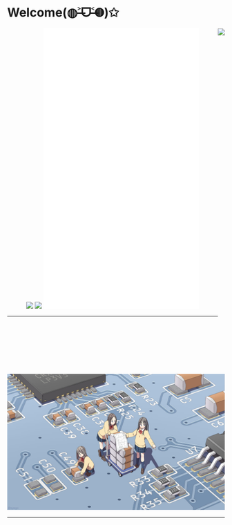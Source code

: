 # Welcome(◍˃̶ᗜ˂̶◍)✩

<img align='right' src='https://cmoe.azurewebsites.net/c302?' height='800px'>

<p align="center">
  <img src='http://cmoe.azurewebsites.net/cmoe?name=fumiama&theme=r34'>
  <img src="https://github-readme-stats.vercel.app/api?username=fumiama&show_icons=true&count_private=true&icon_color=fdd34f&title_color=f75e4f" width="417px"/>
  <img width="360px" src="./github-metrics.svg" />
</p>

---

![pcb](pcb.jpg)

---
